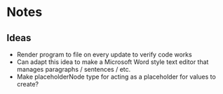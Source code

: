 # Notes

## Ideas

* Render program to file on every update to verify code works
* Can adapt this idea to make a Microsoft Word style text editor that
  manages paragraphs / sentences / etc.
* Make placeholderNode type for acting as a placeholder for values to create?
